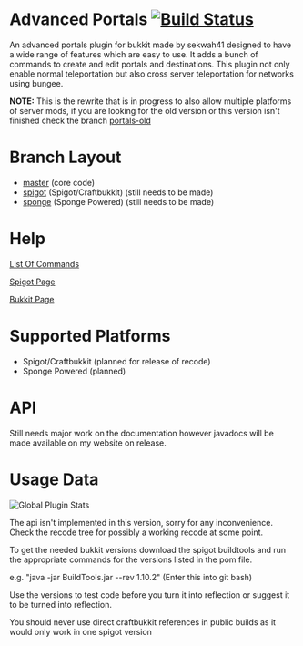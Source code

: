 Advanced Portals <a href="https://travis-ci.org/sekwah41/Advanced-Portals/branches">![Build Status](https://travis-ci.org/sekwah41/Advanced-Portals.svg?branch=spigot)</a>
================

<p>An advanced portals plugin for bukkit made by sekwah41 designed to have a wide range of features which are easy to use. It adds a bunch of commands to create and edit portals and destinations. This plugin not only enable normal teleportation but also cross server teleportation for networks using bungee.</p>

<p><b>NOTE:</b> This is the rewrite that is in progress to also allow multiple platforms of server mods, if you are looking for the old version or this version isn't finished check the branch <a href="https://github.com/sekwah41/Advanced-Portals/tree/portals-old">portals-old</a></p>

<h1>Branch Layout</h1>
<ul>
    <li><a href="https://github.com/sekwah41/Advanced-Portals/">master</a> (core code)</li>
    <li><a href="https://github.com/sekwah41/Advanced-Portals/tree/spigot">spigot</a> (Spigot/Craftbukkit) (still needs to be made)</li>
    <li><a href="https://github.com/sekwah41/Advanced-Portals/tree/sponge">sponge</a> (Sponge Powered) (still needs to be made)</li>
</ul>

<h1>Help</h1>

<a href="https://github.com/sekwah41/Advanced-Portals/wiki/Commands">List Of Commands</a>

<a href="https://www.spigotmc.org/resources/advanced-portals.14356/">Spigot Page</a>

<a href="http://dev.bukkit.org/bukkit-plugins/advanced-portals/">Bukkit Page</a>
<br>

<h1>Supported Platforms</h1>
<ul>
    <li>Spigot/Craftbukkit (planned for release of recode)</li>
    <li>Sponge Powered (planned)</li>
</ul>

<h1>API</h1>
Still needs major work on the documentation however javadocs will be made available on my website on release.

<h1>Usage Data</h1>

<img src="http://i.mcstats.org/AdvancedPortals/Global+Statistics.borderless.png" alt="Global Plugin Stats" title="Global Plugin Stats">


The api isn't implemented in this version, sorry for any inconvenience. Check the recode tree for possibly a working recode at some point.

<p>To get the needed bukkit versions download the spigot buildtools and run the appropriate commands for the versions listed in the pom file.</p>
<p>e.g. "java -jar BuildTools.jar --rev 1.10.2" (Enter this into git bash)</p>

<p>Use the versions to test code before you turn it into reflection or suggest it to be turned into reflection.</p>

<p>You should never use direct craftbukkit references in public builds as it would only work in one spigot version</p>
